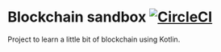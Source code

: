 # Blockchain sandbox  [![CircleCI](https://circleci.com/gh/OliveiraMaicon/blockchain-project.svg?style=shield)](https://circleci.com/gh/OliveiraMaicon/blockchain-project)

Project to learn a little bit of blockchain using Kotlin.
